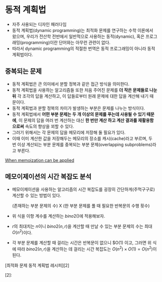 # 동적 계획법

* 자주 사용되는 디자인 패러다임
* 동적 계획법(dynamic programming)는 최적화 문제를 연구하는 수학 이론에서 왔으며, 우리가 전산학 전반에서 일반적으로 사용하는 동적(dynamic), 혹은 프로그래밍(programming)이란 단어와는 아무런 관련이 없다.
* 따라서 dynamic programming의 적절한 번역은 동적 프로그래밍이 아니라 동적 계획법이다.

## 중복되는 문제
* 동적 계획법은 큰 의미에서 분할 정복과 같은 접근 방식을 의미한다.
* 동적 계획법을 사용하는 알고리즘들 또한 처음 주어진 문제를 __더 작은 문제들로 나눈뒤__ 각 조각의 답을 계산하고, 이 답들로부터 원래 문제에 대한 답을 계산해 내기 때문이다.
* 동적 계획법과 분할 정복의 차이가 발생하는 부분은 문제를 나누는 방식이다.
* 동적 계획법에서 __어떤 부분 문제는__ __두 개 이상의 문제를 푸는데 사용될 수 있기 때문에__, 이 문제의 답을 여러 번 계산하는 대신 __한 번만 계산 하고 계산 결과를 재활용함으로써__ 속도의 향상을 꾀할 수 있다.
* 그러기 위해서는 각 문제의 답을 메모리에 저장해 둘 필요가 있다.
* 이때 이미 계산한 값을 저장해두는 메모리의 장소를 캐시(cache)라고 부르며, 두 번 이상 계산되는 부분 문제를 중복되는 부분 문제(overlapping subproblems)라고 부른다.


[When memoization can be applied][1]

## 메모이제이션의 시간 복잡도 분석
* 메모이제이션을 사용하는 알고리즘의 시간 복잡도를 굉장히 간단하게(주먹구구로) 계산할 수 있는 방법이 있다.

    (존재하는 부분 문제의 수) X (한 부분 문제를 풀 때 필요한 반복문의 수행 횟수)

* 위 식을 이항 계수를 계산하는 $bino2()$에 적용해보자.

* $r$의 최대치는 $n$이니 $bino2(n, r)$을 계산할 때 만날 수 있는 부분 문제의 수는 최대 $O(n^2)$이다.

* 각 부분 문제를 계산할 때 걸리는 시간은 반복문이 없으니 $O(1)
이고, 그러면 위 식에 따라 $bino2(n, r)$을 계산하는 데 걸리는 시간 복잡도는 $O(n^2) \times O(1) = O(n^2)$이 된다.

[최적화 문제 동적 계획법 레시피][2]

[1]: https://github.com/MintChocoPizza/jongmanBook/tree/master/8_dynamic/Memoization

[2]: 